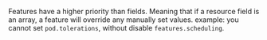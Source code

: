 


Features have a higher priority than fields. Meaning that if a resource field is an array, a feature will override any manually set values.
example: you cannot set `pod.tolerations`, without disable `features.scheduling`.

